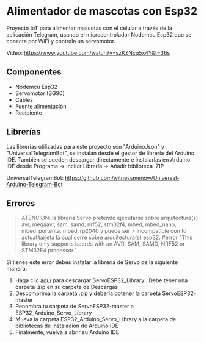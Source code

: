 # Alimentador de mascotas con Esp32

Proyecto IoT para alimentar mascotas con el celular a través de la aplicación Telegram, usando el microcontrolador Nodemcu Esp32 que se conecta por WiFi y controla un servomotor.

Video: https://www.youtube.com/watch?v=szKZNcq5x4Y&t=36s

## Componentes

- Nodemcu Esp32
- Servomotor (SG90)
- Cables
- Fuente alimentación
- Recipiente

## Librerías

Las librerías utilizadas para este proyecto son "ArduinoJson" y "UniversalTelegramBot", se instalan desde el gestor de librería del Arduino IDE. También se pueden descargar directamente e instalarlas en Arduino IDE desde Programa -> Incluir Librería -> Añadir biblioteca .ZIP

UniversalTelegramBot: https://github.com/witnessmenow/Universal-Arduino-Telegram-Bot

## Errores

> ATENCIÓN: la librería Servo pretende ejecutarse sobre arquitectura(s) avr, megaavr, sam, samd, nrf52, stm32f4, mbed, mbed_nano, mbed_portenta, mbed_rp2040 y puede ser > incompatible con tu actual tarjeta la cual corre sobre arquitectura(s) esp32.
> #error "This library only supports boards with an AVR, SAM, SAMD, NRF52 or STM32F4 processor."
 
Si tienes este error debes instalar la libreria de Servo de la siguiente manera:

1. Haga clic [aquí](https://github.com/RoboticsBrno/ServoESP32/archive/refs/heads/master.zip) para descargar ServoESP32_Library . Debe tener una carpeta .zip en su carpeta de Descargas
2. Descomprima la carpeta .zip y debería obtener la carpeta ServoESP32-master
3. Renombra tu carpeta de ServoESP32-master a ESP32_Arduino_Servo_Library
4. Mueva la carpeta ESP32_Arduino_Servo_Library a la carpeta de bibliotecas de instalación de Arduino IDE
5. Finalmente, vuelva a abrir su Arduino IDE

